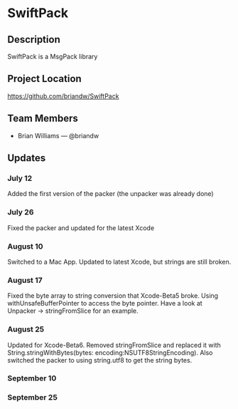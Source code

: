# SwiftPack

## Description

SwiftPack is a MsgPack library

## Project Location

https://github.com/briandw/SwiftPack

## Team Members

- Brian Williams — @briandw

## Updates

### July 12
Added the first version of the packer (the unpacker was already done)

### July 26
Fixed the packer and updated for the latest Xcode

### August 10
Switched to a Mac App. Updated to latest Xcode, but strings are still broken.

### August 17
Fixed the byte array to string conversion that Xcode-Beta5 broke. Using withUnsafeBufferPointer to access the byte pointer. Have a look at Unpacker -> stringFromSlice for an example.

### August 25
Updated for Xcode-Beta6. Removed stringFromSlice and replaced it with String.stringWithBytes(bytes: encoding:NSUTF8StringEncoding). Also switched the packer to using string.utf8 to get the string bytes.

### September 10

### September 25